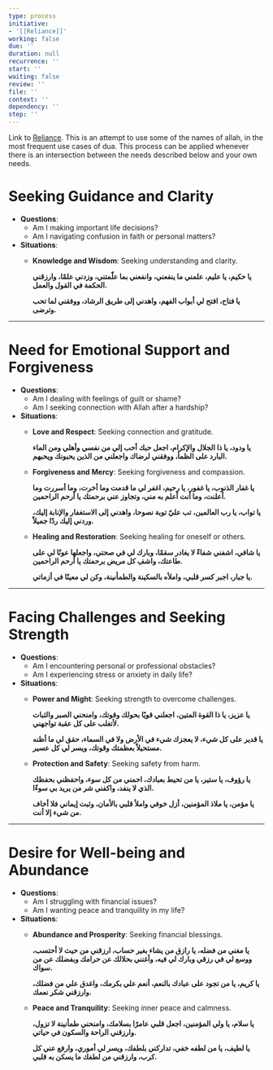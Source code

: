 ```yaml
---
type: process
initiative:
- '[[Reliance]]'
working: false
due: ''
duration: null
recurrence: ''
start: ''
waiting: false
review: ''
file: ''
context: ''
dependency: ''
step: ''
---
```


Link to [Reliance](Initiatives/good%20traits/Reliance.md). This is an attempt to use some of the names of allah, in the most frequent use cases of dua. This process can be applied whenever there is an intersection between the needs described below and your own needs.

# Seeking Guidance and Clarity

* **Questions**:
  * Am I making important life decisions?
  * Am I navigating confusion in faith or personal matters?
* **Situations**:
  * **Knowledge and Wisdom**: Seeking understanding and clarity.

	**يا حكيم، يا عليم، علمني ما ينفعني، وانفعني بما علّمتني، وزدني علمًا، وارزقني الحكمة في القول والعمل.**

	**يا فتاح، افتح لي أبواب الفهم، واهدني إلى طريق الرشاد، ووفقني لما تحب وترضى.**

---

# Need for Emotional Support and Forgiveness

* **Questions**:
  * Am I dealing with feelings of guilt or shame?
  * Am I seeking connection with Allah after a hardship?
* **Situations**:
  * **Love and Respect**: Seeking connection and gratitude.

	**يا ودود، يا ذا الجلال والإكرام، اجعل حبك أحب إلي من نفسي وأهلي ومن الماء البارد على الظمأ، ووفقني لرضاك واجعلني من الذين يحبونك ويحبهم.**

  * **Forgiveness and Mercy**: Seeking forgiveness and compassion.

	**يا غفار الذنوب، يا غفور، يا رحيم، اغفر لي ما قدمت وما أخرت، وما أسررت وما أعلنت، وما أنت أعلم به مني، وتجاوز عني برحمتك يا أرحم الراحمين.**

	**يا تواب، يا رب العالمين، تب عليّ توبة نصوحا، واهدني إلى الاستغفار والإنابة إليك، وردني إليك ردًا جميلاً.**

  * **Healing and Restoration**: Seeking healing for oneself or others.

	**يا شافي، اشفني شفاءً لا يغادر سقمًا، وبارك لي في صحتي، واجعلها عونًا لي على طاعتك، واشفِ كل مريض برحمتك يا أرحم الراحمين.**

	**يا جبار، اجبر كسر قلبي، واملأه بالسكينة والطمأنينة، وكن لي معينًا في أزماتي.**

---

# Facing Challenges and Seeking Strength

* **Questions**:
  * Am I encountering personal or professional obstacles?
  * Am I experiencing stress or anxiety in daily life?
* **Situations**:
  * **Power and Might**: Seeking strength to overcome challenges.

	**يا عزيز، يا ذا القوة المتين، اجعلني قويًا بحولك وقوتك، وامنحني الصبر والثبات لأتغلب على كل عقبة تواجهني.**

	**يا قدير على كل شيء، لا يعجزك شيء في الأرض ولا في السماء، حقق لي ما أظنه مستحيلاً بعظمتك وقوتك، ويسر لي كل عسير.**

  * **Protection and Safety**: Seeking safety from harm.

	**يا رؤوف، يا ستير، يا من تحيط بعبادك، احمني من كل سوء، واحفظني بحفظك الذي لا ينفد، واكفني شر من يريد بي سوءًا.**

	**يا مؤمن، يا ملاذ المؤمنين، أزل خوفي واملأ قلبي بالأمان، وثبت إيماني فلا أخاف من شيء إلا أنت.**

---

# Desire for Well-being and Abundance

* **Questions**:
  * Am I struggling with financial issues?
  * Am I wanting peace and tranquility in my life?
* **Situations**:
  * **Abundance and Prosperity**: Seeking financial blessings.

	**يا مغني من فضله، يا رازق من يشاء بغير حساب، ارزقني من حيث لا أحتسب، ووسع لي في رزقي وبارك لي فيه، وأغنني بحلالك عن حرامك وبفضلك عن من سواك.**

	**يا كريم، يا من تجود على عبادك بالنعم، أنعم علي بكرمك، واغدق علي من فضلك، وارزقني شكر نعمك.**

  * **Peace and Tranquility**: Seeking inner peace and calmness.

	**يا سلام، يا ولي المؤمنين، اجعل قلبي عامرًا بسلامك، وامنحني طمأنينة لا تزول، وارزقني الراحة والسكون في حياتي.**

	**يا لطيف، يا من لطفه خفي، تداركني بلطفك، ويسر لي أموري، وارفع عني كل كرب، وارزقني من لطفك ما يسكن به قلبي.**